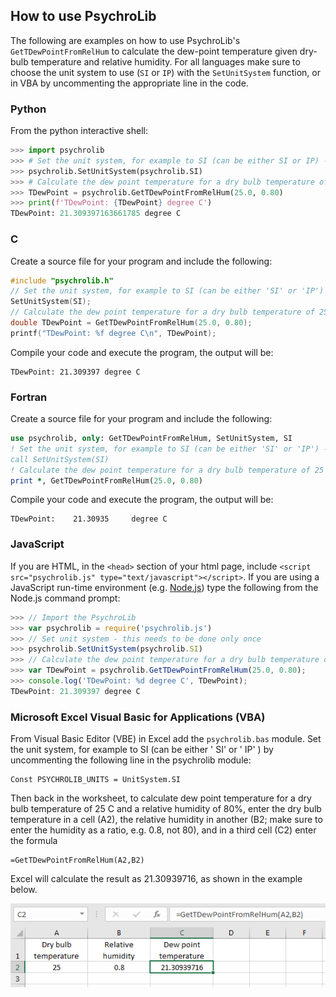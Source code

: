 ## How to use PsychroLib

The following are examples on how to use PsychroLib's `GetTDewPointFromRelHum` to calculate the dew-point temperature given dry-bulb temperature and relative humidity. For all languages make sure to choose the unit system to use (`SI` or `IP`) with the `SetUnitSystem` function, or in VBA by uncommenting the appropriate line in the code.

### Python

From the python interactive shell:

```python
>>> import psychrolib
>>> # Set the unit system, for example to SI (can be either SI or IP) - this needs to be done only once
>>> psychrolib.SetUnitSystem(psychrolib.SI)
>>> # Calculate the dew point temperature for a dry bulb temperature of 25 C and a relative humidity of 80%
>>> TDewPoint = psychrolib.GetTDewPointFromRelHum(25.0, 0.80)
>>> print(f'TDewPoint: {TDewPoint} degree C')
TDewPoint: 21.309397163661785 degree C
```

### C

Create a source file for your program and include the following:

```c
#include "psychrolib.h"
// Set the unit system, for example to SI (can be either 'SI' or 'IP') - this needs to be done only once
SetUnitSystem(SI);
// Calculate the dew point temperature for a dry bulb temperature of 25 C and a relative humidity of 80%
double TDewPoint = GetTDewPointFromRelHum(25.0, 0.80);
printf("TDewPoint: %f degree C\n", TDewPoint);
```

Compile your code and execute the program, the output will be:

```
TDewPoint: 21.309397 degree C
```

### Fortran
Create a source file for your program and include the following:

```fortran
use psychrolib, only: GetTDewPointFromRelHum, SetUnitSystem, SI
! Set the unit system, for example to SI (can be either 'SI' or 'IP') - this needs to be done only once
call SetUnitSystem(SI)
! Calculate the dew point temperature for a dry bulb temperature of 25 C and a relative humidity of 80%
print *, GetTDewPointFromRelHum(25.0, 0.80)
```

Compile your code and execute the program, the output will be:

```
TDewPoint:    21.30935     degree C
```

### JavaScript

If you are  HTML, in the `<head>` section of your html page, include `<script src="psychrolib.js" type="text/javascript"></script>`. If you are using a JavaScript run-time environment (e.g. [Node.js](https://nodejs.org)) type the following from the Node.js command prompt:

```js
>>> // Import the PsychroLib
>>> var psychrolib = require('psychrolib.js')
>>> // Set unit system - this needs to be done only once
>>> psychrolib.SetUnitSystem(psychrolib.SI)
>>> // Calculate the dew point temperature for a dry bulb temperature of 25 C and a relative humidity of 80%
>>> var TDewPoint = psychrolib.GetTDewPointFromRelHum(25.0, 0.80);
>>> console.log('TDewPoint: %d degree C', TDewPoint);
TDewPoint: 21.309397 degree C
```

### Microsoft Excel Visual Basic for Applications (VBA)

From Visual Basic Editor (VBE) in Excel add the `psychrolib.bas` module. Set the unit system, for example to SI (can be either ' SI'  or ' IP' ) by uncommenting the following line in the psychrolib module:

```basic
Const PSYCHROLIB_UNITS = UnitSystem.SI
```
Then back in the worksheet, to calculate dew point temperature for a dry bulb temperature of 25 C and a relative humidity of 80%, enter the dry bulb temperature in a cell (A2), the relative humidity in another (B2; make sure to enter the humidity as a ratio, e.g. 0.8, not 80), and in a third cell (C2) enter the formula
```basic
=GetTDewPointFromRelHum(A2,B2)
```
Excel will calculate the result as 21.30939716, as shown in the example below.
<p align="center"><img src="../assets/excel-example.png" alt="Excel/VBA"></p>
